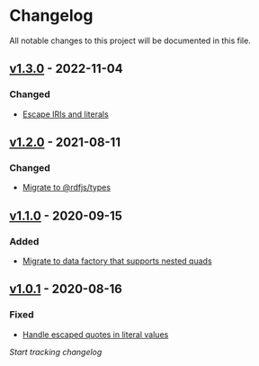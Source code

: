 # Changelog
All notable changes to this project will be documented in this file.

<a name="v1.3.0"></a>
## [v1.3.0](https://github.com/rubensworks/rdf-string-ttl.js/compare/v1.1.0...v1.3.0) - 2022-11-04

### Changed
* [Escape IRIs and literals](https://github.com/rubensworks/rdf-string-ttl.js/commit/917eb7326fe62503fa91998e7f0beb7232489a99)

<a name="v1.2.0"></a>
## [v1.2.0](https://github.com/rubensworks/rdf-string-ttl.js/compare/v1.1.0...v1.2.0) - 2021-08-11

### Changed
* [Migrate to @rdfjs/types](https://github.com/rubensworks/rdf-string-ttl.js/commit/3a3c31b63f075b8d71a587a295b6dd6f92cae254)

<a name="v1.1.0"></a>
## [v1.1.0](https://github.com/rubensworks/rdf-string-ttl.js/compare/v1.5.0...v1.1.0) - 2020-09-15

### Added
* [Migrate to data factory that supports nested quads](https://github.com/rubensworks/rdf-string-ttl.js/commit/c5838981e102f6ae7cad5629526bdf9e8222f6a2)

<a name="v1.0.1"></a>
## [v1.0.1](https://github.com/rubensworks/rdf-string-ttl.js/compare/v1.0.0...v1.0.1) - 2020-08-16

### Fixed
* [Handle escaped quotes in literal values](https://github.com/rubensworks/rdf-string-ttl.js/commit/ddbe8e9dbb6bd5b91621b39ba3d681f4f0bd0444)

_Start tracking changelog_
